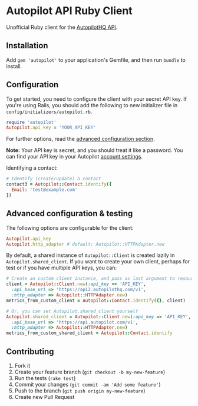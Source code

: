 # Autopilot API Ruby Client

Unofficial Ruby client for the [AutopilotHQ API](http://developers.autopilothq.com/).

## Installation

Add `gem 'autopilot'` to your application's Gemfile, and then run `bundle` to install.

## Configuration

To get started, you need to configure the client with your secret API key. If you're using Rails, you should add the following to new initializer file in `config/initializers/autopilot.rb`.

```ruby
require 'autopilot'
Autopilot.api_key = 'YOUR_API_KEY'
```

For further options, read the [advanced configuration section](#advanced-configuration).

**Note:** Your API key is secret, and you should treat it like a password. You can find your API key in your Autopilot [account settings](https://app.autopilothq.com/#settings/api).


Identifying a contact:

```ruby
# Identify (create/update) a contact
contact3 = Autopilot::Contact.identify({
  Email: 'test@example.com'
})
```

## <a name="advanced-configuration"></a> Advanced configuration & testing

The following options are configurable for the client:

```ruby
Autopilot.api_key
Autopilot.http_adapter # default: Autopilot::HTTPAdapter.new
```

By default, a shared instance of `Autopilot::Client` is created lazily in `Autopilot.shared_client`. If you want to create your own client, perhaps for test or if you have multiple API keys, you can:

```ruby
# Create an custom client instance, and pass as last argument to resource actions
client = Autopilot::Client.new(:api_key => 'API_KEY',
  :api_base_url => 'https://api2.autopilothq.com/v1',
  :http_adapter => Autopilot::HTTPAdapter.new)
metrics_from_custom_client = Autopilot::Contact.identify({}, client)

# Or, you can set Autopilot.shared_client yourself
Autopilot.shared_client = Autopilot::Client.new(:api_key => 'API_KEY',
  :api_base_url => 'https://api.autopilot.com/v1',
  :http_adapter => Autopilot::HTTPAdapter.new)
metrics_from_custom_shared_client = Autopilot::Contact.identify
```

## Contributing

1. Fork it
2. Create your feature branch (`git checkout -b my-new-feature`)
3. Run the tests (`rake test`)
4. Commit your changes (`git commit -am 'Add some feature'`)
5. Push to the branch (`git push origin my-new-feature`)
6. Create new Pull Request
